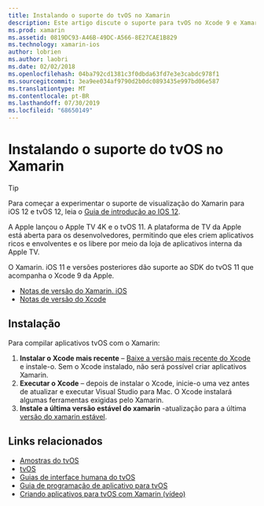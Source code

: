 ```yaml
---
title: Instalando o suporte do tvOS no Xamarin
description: Este artigo discute o suporte para tvOS no Xcode 9 e Xamarin. iOS 11 e fornece instruções breves sobre como configurar o desenvolvimento de aplicativos tvOS com o Xamarin.
ms.prod: xamarin
ms.assetid: 0819DC93-A46B-49DC-A566-8E27CAE1B829
ms.technology: xamarin-ios
author: lobrien
ms.author: laobri
ms.date: 02/02/2018
ms.openlocfilehash: 04ba792cd1381c3f0dbda63fd7e3e3cabdc978f1
ms.sourcegitcommit: 3ea9ee034af9790d2b0dc0893435e997bd06e587
ms.translationtype: MT
ms.contentlocale: pt-BR
ms.lasthandoff: 07/30/2019
ms.locfileid: "68650149"
---
```

# <a name="installing-tvos-support-in-xamarin"></a>Instalando o suporte do tvOS no Xamarin

> [!TIP]
> Para começar a experimentar o suporte de visualização do Xamarin para iOS 12 e tvOS 12, leia o [Guia de introdução ao IOS 12](~/ios/platform/introduction-to-ios12/get-started.md).

A Apple lançou o Apple TV 4K e o tvOS 11. A plataforma de TV da Apple está aberta para os desenvolvedores, permitindo que eles criem aplicativos ricos e envolventes e os libere por meio da loja de aplicativos interna da Apple TV.

O Xamarin. iOS 11 e versões posteriores dão suporte ao SDK do tvOS 11 que acompanha o Xcode 9 da Apple.

- [Notas de versão do Xamarin. iOS](https://docs.microsoft.com/xamarin/ios/release-notes/)
- [Notas de versão do Xcode](https://developer.apple.com/library/content/releasenotes/DeveloperTools/RN-Xcode/Chapters/Introduction.html#//apple_ref/doc/uid/TP40001051-CH1-SW876)

## <a name="installation"></a>Instalação

Para compilar aplicativos tvOS com o Xamarin:

1. **Instalar o Xcode mais recente** – [Baixe a versão mais recente do Xcode](https://developer.apple.com/xcode/download/) e instale-o. Sem o Xcode instalado, não será possível criar aplicativos Xamarin. 
2. **Executar o Xcode** – depois de instalar o Xcode, inicie-o uma vez antes de atualizar e executar Visual Studio para Mac. O Xcode instalará algumas ferramentas exigidas pelo Xamarin.
3. **Instale a última versão estável do xamarin** -atualização para a última [versão do xamarin estável](https://github.com/xamarin/recipes/tree/master/Recipes/cross-platform/ide/change_updates_channel).

## <a name="related-links"></a>Links relacionados

- [Amostras do tvOS](https://docs.microsoft.com/samples/browse/?products=xamarin&term=Xamarin.iOS+tvOS)
- [tvOS](https://developer.apple.com/tvos/)
- [Guias de interface humana do tvOS](https://developer.apple.com/tvos/human-interface-guidelines/)
- [Guia de programação de aplicativo para tvOS](https://developer.apple.com/library/prerelease/tvos/documentation/General/Conceptual/AppleTV_PG/)
- [Criando aplicativos para tvOS com Xamarin (vídeo)](https://university.xamarin.com/lightninglectures/tvos-with-xamarin)

